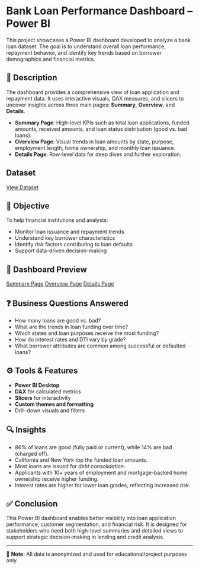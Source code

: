 # Bank Loan Performance Dashboard – Power BI

This project showcases a Power BI dashboard developed to analyze a bank loan dataset. The goal is to understand overall loan performance, repayment behavior, and identify key trends based on borrower demographics and financial metrics.

## 📌 Description

The dashboard provides a comprehensive view of loan application and repayment data. It uses interactive visuals, DAX measures, and slicers to uncover insights across three main pages: **Summary**, **Overview**, and **Details**.

- **Summary Page**: High-level KPIs such as total loan applications, funded amounts, received amounts, and loan status distribution (good vs. bad loans).
- **Overview Page**: Visual trends in loan amounts by state, purpose, employment length, home ownership, and monthly loan issuance.
- **Details Page**: Row-level data for deep dives and further exploration.

## Dataset

<a href = "https://github.com/deshpandeshefali/Bank-Loan-Performance-/blob/main/financial_loan.csv">View Dataset</a>

## 🎯 Objective

To help financial institutions and analysts:
- Monitor loan issuance and repayment trends
- Understand key borrower characteristics
- Identify risk factors contributing to loan defaults
- Support data-driven decision-making

## 📸 Dashboard Preview

<a href = "https://github.com/deshpandeshefali/Bank-Loan-Performance-/blob/main/summary.png">Summary Page</a>
<a href = "https://github.com/deshpandeshefali/Bank-Loan-Performance-/blob/main/overview">Overview Page</a>
<a href = "https://github.com/deshpandeshefali/Bank-Loan-Performance-/blob/main/details">Details Page</a>


## ❓ Business Questions Answered

- How many loans are good vs. bad?
- What are the trends in loan funding over time?
- Which states and loan purposes receive the most funding?
- How do interest rates and DTI vary by grade?
- What borrower attributes are common among successful or defaulted loans?

## ⚙️ Tools & Features

- **Power BI Desktop**
- **DAX** for calculated metrics
- **Slicers** for interactivity
- **Custom themes and formatting**
- Drill-down visuals and filters

## 🔍 Insights

- 86% of loans are good (fully paid or current), while 14% are bad (charged off).
- California and New York top the funded loan amounts.
- Most loans are issued for *debt consolidation*.
- Applicants with 10+ years of employment and mortgage-backed home ownership receive higher funding.
- Interest rates are higher for lower loan grades, reflecting increased risk.

## ✅ Conclusion

This Power BI dashboard enables better visibility into loan application performance, customer segmentation, and financial risk. It is designed for stakeholders who need both high-level summaries and detailed views to support strategic decision-making in lending and credit analysis.

---

📁 **Note:** All data is anonymized and used for educational/project purposes only.

